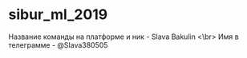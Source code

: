 # sibur_ml_2019
Название команды на платформе и ник - Slava Bakulin <\br>
Имя в телеграмме - @Slava380505

